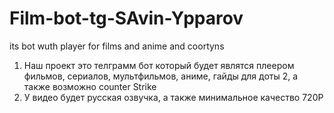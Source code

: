 # Film-bot-tg-SAvin-Ypparov
its bot wuth player for films and anime and coortyns 
1. Наш проект это телграмм бот который будет являтся плеером фильмов, сериалов, мультфильмов, аниме, гайды для доты 2, а также возможно counter Strike 
2. У видео будет русская озвучка, а также минимальное качество 720P

